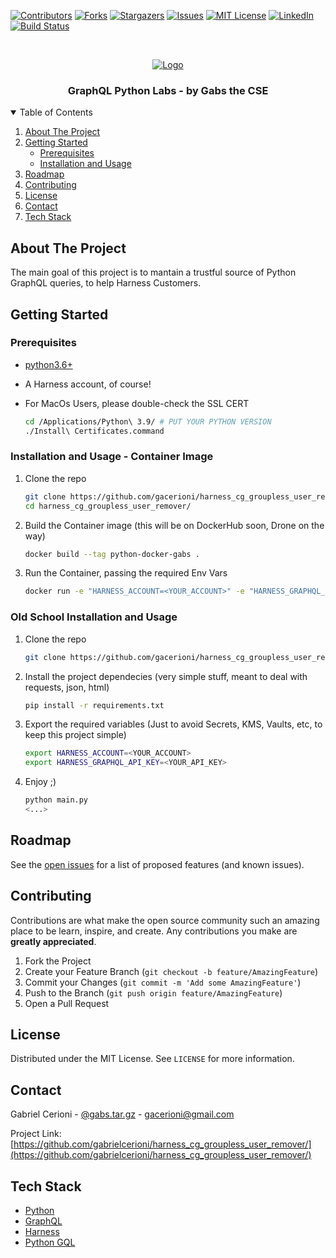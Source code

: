 [![Contributors][contributors-shield]][contributors-url]
[![Forks][forks-shield]][forks-url]
[![Stargazers][stars-shield]][stars-url]
[![Issues][issues-shield]][issues-url]
[![MIT License][license-shield]][license-url]
[![LinkedIn][linkedin-shield]][linkedin-url]
[![Build Status](https://cloud.drone.io/api/badges/gacerioni/tibia_monster_loot_item_id/status.svg)](https://cloud.drone.io/gacerioni/tibia_monster_loot_item_id)



<!-- PROJECT LOGO -->
<br />
<p align="center">
  <a href="https://github.com/gabrielcerioni/harness_cg_groupless_user_remover">
    <img src="images/harness_banner.jpeg" alt="Logo">
  </a>

  <h3 align="center">GraphQL Python Labs - by Gabs the CSE</h3>

<!-- TABLE OF CONTENTS -->
<details open="open">
  <summary>Table of Contents</summary>
  <ol>
    <li>
      <a href="#about-the-project">About The Project</a>
    </li>
    <li>
      <a href="#getting-started">Getting Started</a>
      <ul>
        <li><a href="#prerequisites">Prerequisites</a></li>
        <li><a href="#installation-and-usage">Installation and Usage</a></li>
      </ul>
    </li>
    <li><a href="#roadmap">Roadmap</a></li>
    <li><a href="#contributing">Contributing</a></li>
    <li><a href="#license">License</a></li>
    <li><a href="#contact">Contact</a></li>
    <li><a href="#tech-stack">Tech Stack</a></li>
  </ol>
</details>



<!-- ABOUT THE PROJECT -->
## About The Project

The main goal of this project is to mantain a trustful source of Python GraphQL queries, to help Harness Customers.


<!-- GETTING STARTED -->
## Getting Started

### Prerequisites

* [python3.6+](https://www.python.org/downloads/)

* A Harness account, of course!

* For MacOs Users, please double-check the SSL CERT
   ```sh
   cd /Applications/Python\ 3.9/ # PUT YOUR PYTHON VERSION
   ./Install\ Certificates.command
   ```

### Installation and Usage - Container Image

1. Clone the repo
   ```sh
   git clone https://github.com/gacerioni/harness_cg_groupless_user_remover.git
   cd harness_cg_groupless_user_remover/
   ```
2. Build the Container image (this will be on DockerHub soon, Drone on the way)
   ```sh
   docker build --tag python-docker-gabs .
   ```
3. Run the Container, passing the required Env Vars
   ```sh
   docker run -e "HARNESS_ACCOUNT=<YOUR_ACCOUNT>" -e "HARNESS_GRAPHQL_API_KEY=<YOUR_API_KEY>" python-docker-gabs
   ```

### Old School Installation and Usage

1. Clone the repo
   ```sh
   git clone https://github.com/gacerioni/harness_cg_groupless_user_remover.git
   ```
2. Install the project dependecies (very simple stuff, meant to deal with requests, json, html)
   ```sh
   pip install -r requirements.txt
   ```
3. Export the required variables (Just to avoid Secrets, KMS, Vaults, etc, to keep this project simple)
   ```sh
   export HARNESS_ACCOUNT=<YOUR_ACCOUNT>
   export HARNESS_GRAPHQL_API_KEY=<YOUR_API_KEY>
   ```

4. Enjoy ;)
   ```sh
   python main.py
   <...>
   ```

<!-- ROADMAP -->
## Roadmap

See the [open issues](https://github.com/gabrielcerioni/harness_cg_groupless_user_remover/issues) for a list of proposed features (and known issues).



<!-- CONTRIBUTING -->
## Contributing

Contributions are what make the open source community such an amazing place to be learn, inspire, and create. Any contributions you make are **greatly appreciated**.

1. Fork the Project
2. Create your Feature Branch (`git checkout -b feature/AmazingFeature`)
3. Commit your Changes (`git commit -m 'Add some AmazingFeature'`)
4. Push to the Branch (`git push origin feature/AmazingFeature`)
5. Open a Pull Request



<!-- LICENSE -->
## License

Distributed under the MIT License. See `LICENSE` for more information.



<!-- CONTACT -->
## Contact

Gabriel Cerioni - [@gabs.tar.gz](https://www.instagram.com/gabs.tar.gz/) - gacerioni@gmail.com

Project Link: [https://github.com/gabrielcerioni/harness_cg_groupless_user_remover/](https://github.com/gabrielcerioni/harness_cg_groupless_user_remover/)

<!-- Tech Stack -->
## Tech Stack

* [Python](https://www.python.org/)
* [GraphQL](https://graphql.org/)
* [Harness](https://harness.io)
* [Python GQL](https://github.com/graphql-python/gql)


<!-- MARKDOWN LINKS & IMAGES -->
<!-- https://www.markdownguide.org/basic-syntax/#reference-style-links -->
[contributors-shield]: https://img.shields.io/github/contributors/gabrielcerioni/harness_cg_groupless_user_remover.svg?style=for-the-badge
[contributors-url]: https://github.com/gabrielcerioni/harness_cg_groupless_user_remover/graphs/contributors
[forks-shield]: https://img.shields.io/github/forks/gabrielcerioni/harness_cg_groupless_user_remover.svg?style=for-the-badge
[forks-url]: https://github.com/gabrielcerioni/harness_cg_groupless_user_remover/network/members
[stars-shield]: https://img.shields.io/github/stars/gabrielcerioni/harness_cg_groupless_user_remover.svg?style=for-the-badge
[stars-url]: https://github.com/gabrielcerioni/harness_cg_groupless_user_remover/stargazers
[issues-shield]: https://img.shields.io/github/issues/gabrielcerioni/harness_cg_groupless_user_remover.svg?style=for-the-badge
[issues-url]: https://github.com/gabrielcerioni/harness_cg_groupless_user_remover/issues
[license-shield]: https://img.shields.io/github/license/gabrielcerioni/harness_cg_groupless_user_remover.svg?style=for-the-badge
[license-url]: https://github.com/gabrielcerioni/harness_cg_groupless_user_remover/blob/master/LICENSE.txt
[linkedin-shield]: https://img.shields.io/badge/-LinkedIn-black.svg?style=for-the-badge&logo=linkedin&colorB=555
[linkedin-url]: https://linkedin.com/in/gabrielcerioni
[product-screenshot]: images/gabs_tibia.png
[api_postman_all]: images/Postman_API_ALL.png
[api_postman_id]: images/Postman_API_by_id.png
[api_postman_name]: images/Postman_API_by_name.png

